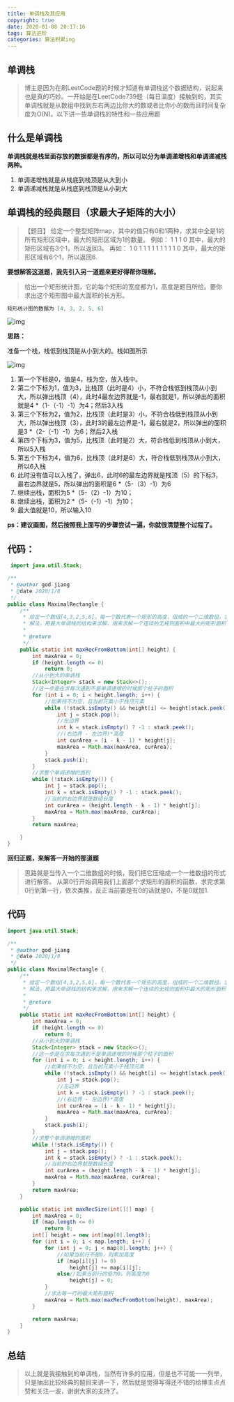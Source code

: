 ```yaml
---
title: 单调栈及其应用
copyright: true
date: 2020-01-08 20:17:16
tags: 算法进阶
categories: 算法积累ing
---
```


## 单调栈

> 博主是因为在刷LeetCode题的时候才知道有单调栈这个数据结构，说起来也是真的巧妙。一开始是在LeetCode739题（每日温度）接触到的，其实单调栈就是从数组中找到左右两边比你大的数或者比你小的数而且时间复杂度为O(N)。以下讲一些单调栈的特性和一些应用题

<!--more-->

## 什么是单调栈

**单调栈就是栈里面存放的数据都是有序的，所以可以分为单调递增栈和单调递减栈两种。**

1. 单调递增栈就是从栈底到栈顶是从大到小
2. 单调递减栈就是从栈底到栈顶是从小到大

## 单调栈的经典题目（求最大子矩阵的大小）

> 【题目】
> 给定一个整型矩阵map，其中的值只有0和1两种，求其中全是1的所有矩形区域中，最大的矩形区域为1的数量。
> 例如：
> 1  1  1  0
> 其中，最大的矩形区域有3个1，所以返回3。
> 再如：
> 1  0  1  1
> 1  1  1  1
> 1  1  1  0
> 其中，最大的矩形区域有6个1，所以返回6.

**要想解答这道题，我先引入另一道题来更好得帮你理解。**

> 给出一个矩形统计图，它的每个矩形的宽度都为1，高度是题目所给。要你求出这个矩形图中最大面积的长方形。

```java
矩形统计图的数据为 [4, 3, 2, 5, 6]
```

![img](/images/单调栈/2.jpg)

**思路：**

准备一个栈，栈低到栈顶是从小到大的。栈如图所示

![img](/images/单调栈/3.jpg)

1. 第一个下标是0，值是4，栈为空，放入栈中。
2. 第二个下标为1，值为3，比栈顶（此时是4）小，不符合栈低到栈顶从小到大，所以弹出栈顶（4），此时4最左边界就是-1，最右就是1，所以弹出的面积就是4 *（1-（-1）-1）为4；然后3入栈
3. 第三个下标为2，值为2，比栈顶（此时是3）小，不符合栈低到栈顶从小到大，所以弹出栈顶（3），此时3的最左边界是-1，最右就是2，所以弹出的面积是3 *（2-（-1）-1）为6；然后2入栈
4. 第四个下标为3，值为5，比栈顶（此时是2）大，符合栈低到栈顶从小到大，所以5入栈
5. 第五个下标为4，值为6，比栈顶（此时是6）大，符合栈低到栈顶从小到大，所以6入栈
6. 此时没有值可以入栈了，弹出6，此时6的最左边界就是栈顶（5）的下标3，最右边界就是5，所以弹出的面积是6 *（5-（3）-1）为6
7. 继续出栈，面积为5 *（5-（2）-1）为10；
8. 继续出栈，面积为2 *（5-（-1）-1）为10；
9. 最大值就是10，所以输入10

**ps：建议画图，然后按照我上面写的步骤尝试一遍，你就很清楚整个过程了。**

## **代码：**

```java
 import java.util.Stack;

/**
 * @author god-jiang
 * @date 2020/1/8
 */
public class MaximalRectangle {
    /**
     * 给定一个数组[4,3,2,5,6]，每一个数代表一个矩形的高度，组成的一个二维数组，求其中的最大矩形
     * 解法，用最大单调栈的结构来求解，用来求解一个连续的无规则面积中最大的矩形面积
     *
     * @return
     */
    public static int maxRecFromBottom(int[] height) {
        int maxArea = 0;
        if (height.length <= 0)
            return 0;
        //从小到大的单调栈
        Stack<Integer> stack = new Stack<>();
        //这一步是在求每次遇到不是单调递增的时候那个柱子的面积
        for (int i = 0; i < height.length; i++) {
            //如果栈不为空，且当前元素小于栈顶元素
            while (!stack.isEmpty() && height[i] <= height[stack.peek()]) {
                int j = stack.pop();
                //左边界
                int k = stack.isEmpty() ? -1 : stack.peek();
                //(右边界 - 左边界)*高度
                int curArea = (i - k - 1) * height[j];
                maxArea = Math.max(maxArea, curArea);
            }
            stack.push(i);
        }
        //求整个单调递增的面积
        while (!stack.isEmpty()) {
            int j = stack.pop();
            int k = stack.isEmpty() ? -1 : stack.peek();
            //当前的右边界就是数组长度
            int curArea = (height.length - k - 1) * height[j];
            maxArea = Math.max(maxArea, curArea);
        }
        return maxArea;

    }
}
```

**回归正题，来解答一开始的那道题**

> 思路就是当传入一个二维数组的时候，我们把它压缩成一个一维数组的形式进行解答。
> 从第0行开始调用我们上面那个求矩形的面积的函数，求完求第0行到第一行，依次类推，反正当前要是有0的话就是0，不是0就加1.

## 代码

```java
import java.util.Stack;

/**
 * @author god-jiang
 * @date 2020/1/8
 */
public class MaximalRectangle {
    /**
     * 给定一个数组[4,3,2,5,6]，每一个数代表一个矩形的高度，组成的一个二维数组，求其中的最大矩形
     * 解法，用最大单调栈的结构来求解，用来求解一个连续的无规则面积中最大的矩形面积
     *
     * @return
     */
    public static int maxRecFromBottom(int[] height) {
        int maxArea = 0;
        if (height.length <= 0)
            return 0;
        //从小到大的单调栈
        Stack<Integer> stack = new Stack<>();
        //这一步是在求每次遇到不是单调递增的时候那个柱子的面积
        for (int i = 0; i < height.length; i++) {
            //如果栈不为空，且当前元素小于栈顶元素
            while (!stack.isEmpty() && height[i] <= height[stack.peek()]) {
                int j = stack.pop();
                //左边界
                int k = stack.isEmpty() ? -1 : stack.peek();
                //(右边界 - 左边界)*高度
                int curArea = (i - k - 1) * height[j];
                maxArea = Math.max(maxArea, curArea);
            }
            stack.push(i);
        }
        //求整个单调递增的面积
        while (!stack.isEmpty()) {
            int j = stack.pop();
            int k = stack.isEmpty() ? -1 : stack.peek();
            //当前的右边界就是数组长度
            int curArea = (height.length - k - 1) * height[j];
            maxArea = Math.max(maxArea, curArea);
        }
        return maxArea;
    }

    public static int maxRecSize(int[][] map) {
        int maxArea = 0;
        if (map.length <= 0)
            return 0;
        int[] height = new int[map[0].length];
        for (int i = 0; i < map.length; i++) {
            for (int j = 0; j < map[0].length; j++) {
                //如果当前行不是0，则累加高度
                if (map[i][j] != 0)
                    height[j] += map[i][j];
                else//如果当前行的值为0，则高度为0
                    height[j] = 0;
            }
            //求出每一行的最大矩形面积
            maxArea = Math.max(maxRecFromBottom(height), maxArea);
        }

        return maxArea;
    }
}
```

## 总结

> 以上就是我接触到的单调栈，当然有许多的应用，但是也不可能一一列举，只是抽出比较经典的题目来讲一下，然后就是觉得写得还不错的给博主点点赞和关注一波，谢谢大家的支持了。